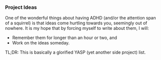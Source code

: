 ### Project Ideas

One of the wonderful things about having ADHD (and/or the attention span of a squirrel) is that ideas come hurtling towards you, seemingly out of nowhere. It is my hope that by forcing myself to write about them, I will:
- Remember them for longer than an hour or two, and
- Work on the ideas someday.

TL;DR: This is basically a glorified YASP (yet another side project) list.
